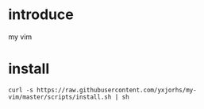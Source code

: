 # introduce
my vim

# install
```
curl -s https://raw.githubusercontent.com/yxjorhs/my-vim/master/scripts/install.sh | sh
```


